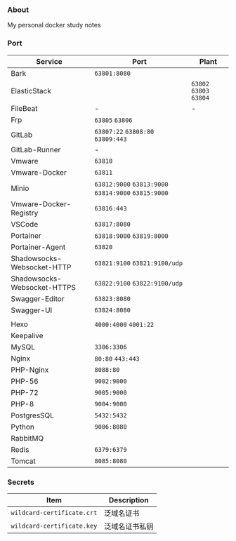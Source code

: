 ### About

My personal docker study notes



### Port

| Service                     | Port                                                   | Plant                     |
| --------------------------- | ------------------------------------------------------ | ------------------------- |
| Bark                        | `63801:8080`                                           |                           |
| ElasticStack                |                                                        | `63802`  `63803`  `63804` |
| FileBeat                    | -                                                      | -                         |
| Frp                         | `63805`  `63806`                                       |                           |
| GitLab                      | `63807:22`  `63808:80`  `63809:443`                    |                           |
| GitLab-Runner               | -                                                      |                           |
| Vmware                      | `63810`                                                |                           |
| Vmware-Docker               | `63811`                                                |                           |
| Minio                       | `63812:9000`  `63813:9000`  `63814:9000`  `63815:9000` |                           |
| Vmware-Docker-Registry      | `63816:443`                                            |                           |
| VSCode                      | `63817:8080`                                           |                           |
| Portainer                   | `63818:9000`  `63819:8000`                             |                           |
| Portainer-Agent             | `63820`                                                |                           |
| Shadowsocks-Websocket-HTTP  | `63821:9100`  `63821:9100/udp`                         |                           |
| Shadowsocks-Websocket-HTTPS | `63822:9100`  `63822:9100/udp`                         |                           |
| Swagger-Editor              | `63823:8080`                                           |                           |
| Swagger-UI                  | `63824:8080`                                           |                           |
|                             |                                                        |                           |
| Hexo                        | `4000:4000` `4001:22`                                  |                           |
| Keepalive                   |                                                        |                           |
| MySQL                       | `3306:3306`                                            |                           |
| Nginx                       | `80:80`  `443:443`                                     |                           |
| PHP-Nginx                   | `8088:80`                                              |                           |
| PHP-56                      | `9002:9000`                                            |                           |
| PHP-72                      | `9005:9000`                                            |                           |
| PHP-8                       | `9004:9000`                                            |                           |
| PostgresSQL                 | `5432:5432`                                            |                           |
| Python                      | `9006:8080`                                            |                           |
| RabbitMQ                    |                                                        |                           |
| Redis                       | `6379:6379`                                            |                           |
| Tomcat                      | `8085:8080`                                            |                           |



### Secrets

| Item                       | Description    |
| -------------------------- | -------------- |
| `wildcard-certificate.crt` | 泛域名证书     |
| `wildcard-certificate.key` | 泛域名证书私钥 |

